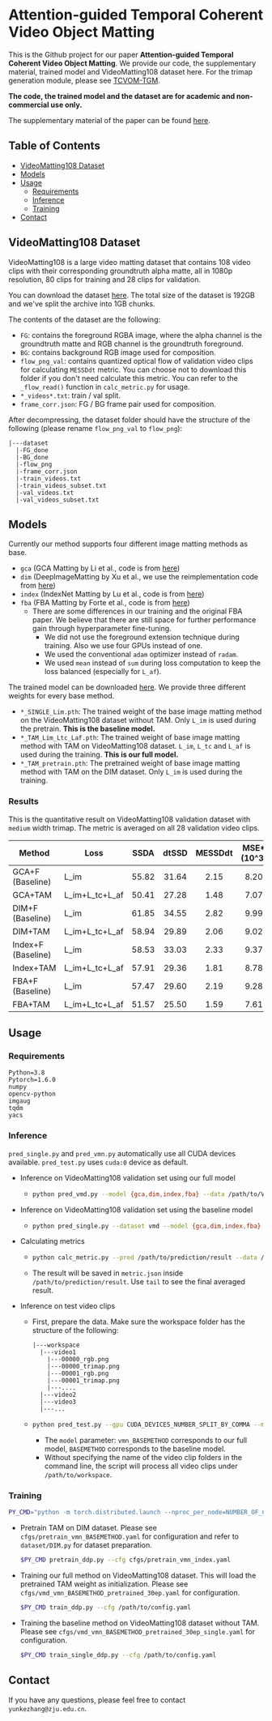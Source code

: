 # Attention-guided Temporal Coherent Video Object Matting

This is the Github project for our paper **Attention-guided Temporal Coherent Video Object Matting**. We provide our code, the supplementary material, trained model and VideoMatting108 dataset here. For the trimap generation module, please see [TCVOM-TGM](https://github.com/yunkezhang/TCVOM-TGM).

**The code, the trained model and the dataset are for academic and non-commercial use only.**

The supplementary material of the paper can be found [here](https://1drv.ms/u/s!AuG441T6ysq5hWkSjlb29FSdM0Sc?e=LOCAHA).


## Table of Contents
  - [VideoMatting108 Dataset](#videomatting108-dataset)
  - [Models](#models)
  - [Usage](#usage)
    * [Requirements](#requirements)
    * [Inference](#inference)
    * [Training](#training)
  - [Contact](#contact)

## VideoMatting108 Dataset

VideoMatting108 is a large video matting dataset that contains 108 video clips with their corresponding groundtruth alpha matte, all in 1080p resolution, 80 clips for training and 28 clips for validation.

You can download the dataset [here](https://1drv.ms/u/s!AuG441T6ysq5g3pP5iTyOMRwUBDy?e=MdorID). The total size of the dataset is 192GB and we've split the archive into 1GB chunks.

The contents of the dataset are the following:

* ``FG``: contains the foreground RGBA image, where the alpha channel is the groundtruth matte and RGB channel is the groundtruth foreground.
* ``BG``: contains background RGB image used for composition.
* ``flow_png_val``: contains quantized optical flow of validation video clips for calculating ``MESSDdt`` metric. You can choose not to download this folder if you don't need calculate this metric. You can refer to the `_flow_read()` function in `calc_metric.py` for usage.
* `*_videos*.txt`: train / val split.
* ``frame_corr.json``: FG / BG frame pair used for composition.

After decompressing, the dataset folder should have the structure of the following (please rename `flow_png_val` to `flow_png`):

```
|---dataset
  |-FG_done
  |-BG_done
  |-flow_png
  |-frame_corr.json
  |-train_videos.txt
  |-train_videos_subset.txt
  |-val_videos.txt
  |-val_videos_subset.txt
```

## Models

Currently our method supports four different image matting methods as base.

* `gca` (GCA Matting by Li et al., code is from [here](https://github.com/Yaoyi-Li/GCA-Matting))
* `dim` (DeepImageMatting by Xu et al., we use the reimplementation code from [here](https://github.com/poppinace/indexnet_matting))
* `index` (IndexNet Matting by Lu et al., code is from [here](https://github.com/poppinace/indexnet_matting))
* `fba` (FBA Matting by Forte et al., code is from [here](https://github.com/MarcoForte/FBA_Matting))
  * There are some differences in our training and the original FBA paper. We believe that there are still space for further performance gain through hyperparameter fine-tuning.
    * We did not use the foreground extension technique during training. Also we use four GPUs instead of one.
    * We used the conventional ``adam`` optimizer instead of ``radam``.
    * We used ``mean`` instead of ``sum`` during loss computation to keep the loss balanced (especially for `L_af`). 

The trained model can be downloaded [here](https://1drv.ms/u/s!AuG441T6ysq5hVLpbkAvbMaDNDmo?e=59i7f7). We provide three different weights for every base method.

* `*_SINGLE_Lim.pth`: The trained weight of the base image matting method on the VideoMatting108 dataset without TAM. Only `L_im` is used during the pretrain. **This is the baseline model.**
* `*_TAM_Lim_Ltc_Laf.pth`: The trained weight of base image matting method with TAM on VideoMatting108 dataset. `L_im`, `L_tc` and `L_af` is used during the training. **This is our full model.**
* `*_TAM_pretrain.pth`: The pretrained weight of base image matting method with TAM on the DIM dataset. Only `L_im` is used during the training.

### Results

This is the quantitative result on VideoMatting108 validation dataset with `medium` width trimap. The metric is averaged on all 28 validation video clips.

| Method             | Loss           | SSDA  | dtSSD | MESSDdt | MSE*(10^3) | mSAD  |
| ------------------ | -------------- | :---: | :---: | :-----: | :--------: | :---: |
| GCA+F (Baseline)   | L_im           | 55.82 | 31.64 |  2.15   |    8.20    | 40.85 |
| GCA+TAM            | L_im+L_tc+L_af | 50.41 | 27.28 |  1.48   |    7.07    | 37.65 |
| DIM+F (Baseline)   | L_im           | 61.85 | 34.55 |  2.82   |    9.99    | 44.38 |
| DIM+TAM            | L_im+L_tc+L_af | 58.94 | 29.89 |  2.06   |    9.02    | 43.28 |
| Index+F (Baseline) | L_im           | 58.53 | 33.03 |  2.33   |    9.37    | 43.53 |
| Index+TAM          | L_im+L_tc+L_af | 57.91 | 29.36 |  1.81   |    8.78    | 43.17 |
| FBA+F (Baseline)   | L_im           | 57.47 | 29.60 |  2.19   |    9.28    | 40.57 |
| FBA+TAM            | L_im+L_tc+L_af | 51.57 | 25.50 |  1.59   |    7.61    | 37.24 |

## Usage

### Requirements

```
Python=3.8
Pytorch=1.6.0
numpy
opencv-python
imgaug
tqdm
yacs
```

### Inference

`pred_single.py` and `pred_vmn.py` automatically use all CUDA devices available. `pred_test.py` uses `cuda:0` device as default.

* Inference on VideoMatting108 validation set using our full model

  * ```bash
    python pred_vmd.py --model {gca,dim,index,fba} --data /path/to/VideoMatting108dataset --load /path/to/weight.pth --trimap {wide,narrow,medium} --save /path/to/outdir
    ```

* Inference on VideoMatting108 validation set using the baseline model

  * ```bash
    python pred_single.py --dataset vmd --model {gca,dim,index,fba} --data /path/to/VideoMatting108dataset --load /path/to/weight.pth --trimap {wide,narrow,medium} --save /path/to/outdir
    ```

* Calculating metrics

  * ```bash
    python calc_metric.py --pred /path/to/prediction/result --data /path/to/VideoMatting108dataset
    ```

  * The result will be saved in `metric.json` inside `/path/to/prediction/result`. Use `tail` to see the final averaged result.

* Inference on test video clips

  * First, prepare the data. Make sure the workspace folder has the structure of the following:

    ```
    |---workspace
      |---video1
        |---00000_rgb.png
        |---00000_trimap.png
        |---00001_rgb.png
        |---00001_trimap.png
        |---....
      |---video2
      |---video3
      |---...
    ```

  * ```bash
    python pred_test.py --gpu CUDA_DEVICES_NUMBER_SPLIT_BY_COMMA --model {gca,vmn_gca,dim,vmn_dim,index,vmn_index,fba,vmn_fba} --data /path/to/workspace --load /path/to/weight.pth --save /path/to/outdir [video1] [video2] ...
    ```

    * The `model` parameter: `vmn_BASEMETHOD` corresponds to our full model, `BASEMETHOD` corresponds to the baseline model.
    * Without specifying the name of the video clip folders in the command line, the script will process all video clips under `/path/to/workspace`.

### Training

```bash
PY_CMD="python -m torch.distributed.launch --nproc_per_node=NUMBER_OF_CUDA_DEVICES"
```

* Pretrain TAM on DIM dataset. Please see `cfgs/pretrain_vmn_BASEMETHOD.yaml` for configuration and refer to `dataset/DIM.py` for dataset preparation.

  ```bash
  $PY_CMD pretrain_ddp.py --cfg cfgs/pretrain_vmn_index.yaml
  ```

* Training our full method on VideoMatting108 dataset. This will load the pretrained TAM weight as initialization. Please see `cfgs/vmd_vmn_BASEMETHOD_pretrained_30ep.yaml` for configuration.

  ```bash
  $PY_CMD train_ddp.py --cfg /path/to/config.yaml
  ```

* Training the baseline method on VideoMatting108 dataset without TAM. Please see `cfgs/vmd_vmn_BASEMETHOD_pretrained_30ep_single.yaml` for configuration.

  ```bash
  $PY_CMD train_single_ddp.py --cfg /path/to/config.yaml
  ```

## Contact

If you have any questions, please feel free to contact `yunkezhang@zju.edu.cn`.

